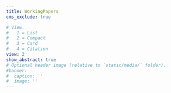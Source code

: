 ```yaml
---
title: WorkingPapers
cms_exclude: true

# View.
#   1 = List
#   2 = Compact
#   3 = Card
#   4 = Citation
view: 2
show_abstract: true
# Optional header image (relative to `static/media/` folder).
#banner:
#  caption: ''
#  image: ''
---
```

